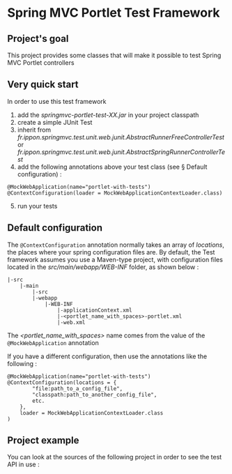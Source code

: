Spring MVC Portlet Test Framework
=======================================

## Project's goal
This project provides some classes that will make it possible to test Spring MVC Portlet controllers

## Very quick start
In order to use this test framework
1. add the _springmvc-portlet-test-XX.jar_ in your project classpath
2. create a simple JUnit Test
3. inherit from _fr.ippon.springmvc.test.unit.web.junit.AbstractRunnerFreeControllerTest_ or _fr.ippon.springmvc.test.unit.web.junit.AbstractSpringRunnerControllerTest_
4. add the following annotations above your test class (see § Default configuration) :
```
@MockWebApplication(name="portlet-with-tests")
@ContextConfiguration(loader = MockWebApplicationContextLoader.class)
```
5. run your tests
 
## Default configuration
The `@ContextConfiguration` annotation normally takes an array of _locations_, the places where your spring configuration files are. By default, the Test framework assumes you use a Maven-type project, with configuration files located in the _src/main/webapp/WEB-INF_ folder, as shown below :

```
|-src
    |-main
        |-src
        |-webapp
            |-WEB-INF
                |-applicationContext.xml
                |-<portlet_name_with_spaces>-portlet.xml
                |-web.xml
```

The _<portlet_name_with_spaces>_ name comes from the value of the `@MockWebApplication` annotation

If you have a different configuration, then use the annotations like the following :
```
@MockWebApplication(name="portlet-with-tests")
@ContextConfiguration(locations = {
        "file:path_to_a_config_file",
        "classpath:path_to_another_config_file",
        etc.
    },
    loader = MockWebApplicationContextLoader.class
)
```
## Project example
You can look at the sources of the following project in order to see the test API in use : 